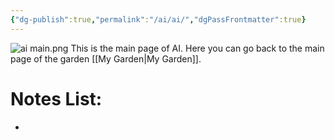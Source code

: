 ```yaml
---
{"dg-publish":true,"permalink":"/ai/ai/","dgPassFrontmatter":true}
---
```


![ai main.png](/img/user/Pictures%20and%20Photos/Pics/ai%20main.png)
This is the main page of AI.
Here you can go back to the main page of the garden [[My Garden\|My Garden]].
# Notes List:
- 